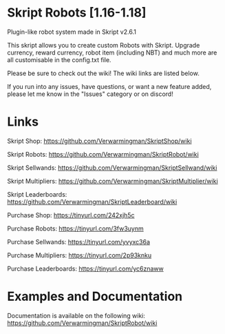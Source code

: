 # Skript Robots [1.16-1.18]
Plugin-like robot system made in Skript v2.6.1

This skript allows you to create custom Robots with Skript. Upgrade currency, reward currency, robot item (including NBT) and much more are all customisable in the config.txt file.

Please be sure to check out the wiki! The wiki links are listed below.

If you run into any issues, have questions, or want a new feature added, please let me know in the "Issues" category or on discord!

# Links
Skript Shop: https://github.com/Verwarmingman/SkriptShop/wiki

Skript Robots: https://github.com/Verwarmingman/SkriptRobot/wiki

Skript Sellwands: https://github.com/Verwarmingman/SkriptSellwand/wiki

Skript Multipliers: https://github.com/Verwarmingman/SkriptMultiplier/wiki

Skript Leaderboards: https://github.com/Verwarmingman/SkriptLeaderboard/wiki


Purchase Shop: https://tinyurl.com/242xjh5c

Purchase Robots: https://tinyurl.com/3fw3uynm

Purchase Sellwands: https://tinyurl.com/yvyxc36a 

Purchase Multipliers: https://tinyurl.com/2p93knku

Purchase Leaderboards: https://tinyurl.com/yc6znaww

# Examples and Documentation
Documentation is available on the following wiki: https://github.com/Verwarmingman/SkriptRobot/wiki
